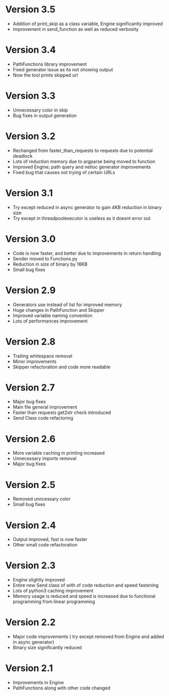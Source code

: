 # Version 3.5
* Addition of print_skip as a class variable, Engine significantly improved
* Improvement in send_function as well as reduced verbosity

# Version 3.4
* PathFunctions library improvement
* Fixed generator issue as its not showing output
* Now the tool prints skipped url

# Version 3.3
* Unnecessary color in skip
* Bug fixes in output generation

# Version 3.2
* Rechanged from faster_than_requests to requests due to potential deadlock
* Lots of reduction memory due to argparse being moved to function
* Improved Engine; path query and netloc generator improvements
* Fixed bug that causes not trying of certain URLs

# Version 3.1
* Try except reduced in async generator to gain 4KB reduction in binary size
* Try except in threadpoolexecutor is useless as it doesnt error out

# Version 3.0
* Code is now faster, and better due to improvements in return handling
* Sender moved to Functions.py
* Reduction in size of binary by 16KB
* Small bug fixes

# Version 2.9
* Generators use instead of list for improved memory
* Huge changes in PathFunction and Skipper
* Improved variable naming convention
* Lots of performances improvement

# Version 2.8
* Traliing whitespace removal
* Minor improvements
* Skipper refactoration and code more readable

# Version 2.7
* Major bug fixes
* Main file general improvement
* Faster than requests get2str check introduced
* Send Class code refactoring

# Version 2.6
* More variable caching in printing increased
* Unnecessary imports removal
* Major bug fixes

# Version 2.5
* Removed unncessary color
* Small bug fixes

# Version 2.4
* Output improved, fast is now faster
* Other small code refactoration

# Version 2.3
* Engine slightly improved
* Entire new Send class of with of code reduction and speed fastening
* Lots of python3 caching improvement
* Memory usage is reduced and speed is increased due to functional programming from linear programming

# Version 2.2
* Major code improvements ( try except removed from Engine and added in async generator)
* Binary size significantly reduced

# Version 2.1
* Improvements in Engine
* PathFunctions along with other code changed
